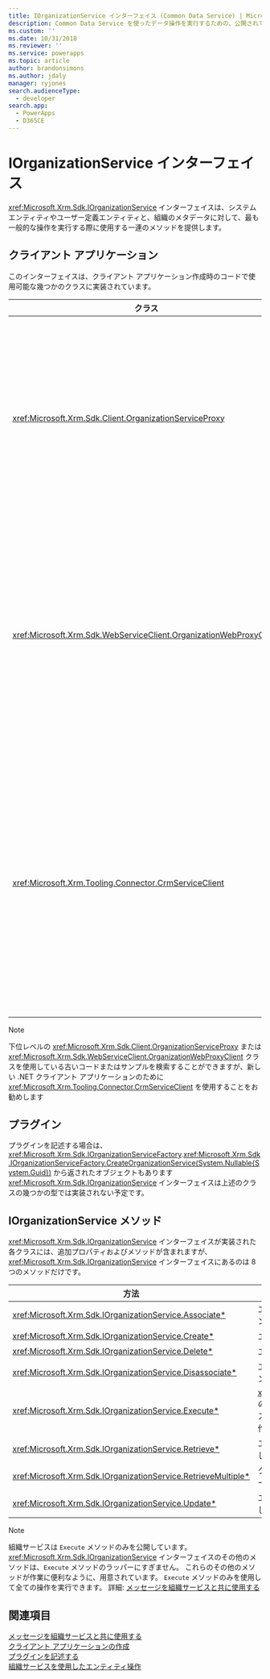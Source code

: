 ```yaml
---
title: IOrganizationService インターフェイス (Common Data Service) | Microsoft Docs
description: Common Data Service を使ったデータ操作を実行するための、公開されている共通メソッドについて説明します。
ms.custom: ''
ms.date: 10/31/2018
ms.reviewer: ''
ms.service: powerapps
ms.topic: article
author: brandonsimons
ms.author: jdaly
manager: ryjones
search.audienceType:
  - developer
search.app:
  - PowerApps
  - D365CE
---
```

# <a name="iorganizationservice-interface"></a>IOrganizationService インターフェイス

<xref:Microsoft.Xrm.Sdk.IOrganizationService> インターフェイスは、システム エンティティやユーザー定義エンティティと、組織のメタデータに対して、最も一般的な操作を実行する際に使用する一連のメソッドを提供します。

## <a name="client-applications"></a>クライアント アプリケーション

このインターフェイスは、クライアント アプリケーション作成時のコードで使用可能な幾つかのクラスに実装されています。

|クラス|説明|
|--|--|
|<xref:Microsoft.Xrm.Sdk.Client.OrganizationServiceProxy>|これは WCF および SOAP エンドポイントで使用する元の下位クラスです |
|<xref:Microsoft.Xrm.Sdk.WebServiceClient.OrganizationWebProxyClient>|この下位クラスは SOAP エンドポイントの OAuth 認証を有効にするために作成されました|
|<xref:Microsoft.Xrm.Tooling.Connector.CrmServiceClient>|.NET クライアント アプリケーションを作成するときには、このクラスを使用する必要があります。 |

> [!NOTE]
> 下位レベルの <xref:Microsoft.Xrm.Sdk.Client.OrganizationServiceProxy> または <xref:Microsoft.Xrm.Sdk.WebServiceClient.OrganizationWebProxyClient> クラスを使用している古いコードまたはサンプルを検索することができますが、新しい .NET クライアント アプリケーションのために <xref:Microsoft.Xrm.Tooling.Connector.CrmServiceClient> を使用することをお勧めします

## <a name="plug-ins"></a>プラグイン

プラグインを記述する場合は、<xref:Microsoft.Xrm.Sdk.IOrganizationServiceFactory>.<xref:Microsoft.Xrm.Sdk.IOrganizationServiceFactory.CreateOrganizationService(System.Nullable{System.Guid})> から返されたオブジェクトもあります <xref:Microsoft.Xrm.Sdk.IOrganizationService> インターフェイスは上述のクラスの幾つかの型では実装されない予定です。

## <a name="iorganizationservice-methods"></a>IOrganizationService メソッド

<xref:Microsoft.Xrm.Sdk.IOrganizationService> インターフェイスが実装された各クラスには、追加プロパティおよびメソッドが含まれますが、<xref:Microsoft.Xrm.Sdk.IOrganizationService> インターフェイスにあるのは 8 つのメソッドだけです。


|方法  |説明  |
|---------|---------|
|<xref:Microsoft.Xrm.Sdk.IOrganizationService.Associate*>|エンティティの関連付けを使用して 2 つのエンティティをリンクさせる|
|<xref:Microsoft.Xrm.Sdk.IOrganizationService.Create*>|エンティティ レコードを作成します。|
|<xref:Microsoft.Xrm.Sdk.IOrganizationService.Delete*>|エンティティ レコードの削除|
|<xref:Microsoft.Xrm.Sdk.IOrganizationService.Disassociate*>|エンティティの関連付けを使用して 2 つのエンティティ間のリンクを削除する|
|<xref:Microsoft.Xrm.Sdk.IOrganizationService.Execute*>|<xref:Microsoft.Xrm.Sdk.OrganizationRequest> のインスタンス、もしくはそこからの派生クラスを渡すことで、Message として定義する操作を呼び出します。|
|<xref:Microsoft.Xrm.Sdk.IOrganizationService.Retrieve*>|エンティティ レコードのインスタンスを取得します。|
|<xref:Microsoft.Xrm.Sdk.IOrganizationService.RetrieveMultiple*>|クエリ内の条件に一致するエンティティ レコードのコレクションを取得します。|
|<xref:Microsoft.Xrm.Sdk.IOrganizationService.Update*>|エンティティ レコードに対する属性値を変更します。|

> [!NOTE]
> 組織サービスは `Execute` メソッドのみを公開しています。 <xref:Microsoft.Xrm.Sdk.IOrganizationService> インターフェイスのその他のメソッドは、`Execute` メソッドのラッパーにすぎません。 これらのその他のメソッドが作業に便利なように、用意されています。 `Execute` メソッドのみを使用して全ての操作を実行できます。 詳細: [メッセージを組織サービスと共に使用する](use-messages.md)

## <a name="see-also"></a>関連項目

[メッセージを組織サービスと共に使用する](use-messages.md)<br />
[クライアント アプリケーションの作成](create-client-app.md)<br />
[プラグインを記述する](../write-plug-in.md)<br />
[組織サービスを使用したエンティティ操作](entity-operations.md)